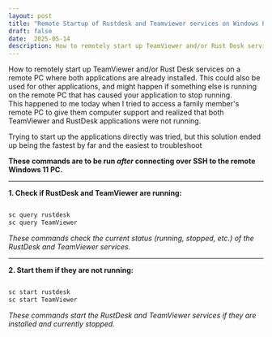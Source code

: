 ```yaml
---
layout: post
title: "Remote Startup of Rustdesk and Teamviewer services on Windows PC"
draft: false
date:  2025-05-14
description: How to remotely start up TeamViewer and/or Rust Desk services on a remote PC where both applications are already installed. 
---
```



How to remotely start up TeamViewer and/or Rust Desk services on a remote PC where both applications are already installed. This could also be used for other applications, and might happen if something else is running on the remote PC that has caused your application to stop running.    
This happened to me today when I tried to access a family member's remote PC to give them computer support and realized that both TeamViewer and RustDesk applications were not running.

Trying to start up the applications directly was tried, but this solution ended up being the fastest by far and the easiest to troubleshoot

**These commands are to be run *after* connecting over SSH to the remote Windows 11 PC.**

---

**1\. Check if RustDesk and TeamViewer are running:**


```sh

sc query rustdesk
sc query TeamViewer

```

*These commands check the current status (running, stopped, etc.) of the RustDesk and TeamViewer services.*

---

**2\. Start them if they are not running:**


```sh

sc start rustdesk 
sc start TeamViewer

```

*These commands start the RustDesk and TeamViewer services if they are installed and currently stopped.*

